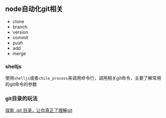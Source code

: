 ## node自动化git相关

- clone
- branch
- version
- commit
- push
- add
- merge

### shelljs
使用`shelljs`或者`chile_process`来调用命令行，调用相关git命令，主要了解常用的git命令的参数

### git目录的玩法
[探索 .git 目录，让你真正了理解git](https://link.jianshu.com/?t=http://blog.jobbole.com/98634/)